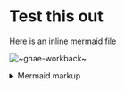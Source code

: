 # Test this out

Here is an inline mermaid file

<!-- generated by mermaid compile action - START -->
![~ghae-workback~](/output/ghae-workback.png)
<details>
  <summary>Mermaid markup</summary>

```mermaid
gantt
    GAHE workback schedule
    dateFormat  YYYY-MM-DD
    section Engineering M2 Workback Schedule (Matt Gibbs)	
    Pre-production M2 Build - service testing on bug bash instance (dev)                    :a1, 2021-06-07, 4d
    Pre-production M2 Build - upgrade testing on dev instances                              :a2, 2021-06-14, 8d
    Pre-production M2 Build - service testing on Staff Ship (prod instance)                 :a2, 2021-06-16, 6d
    Pre-production M2 Build - upgrade testing on commercial and GovCloud prod instances     :a2, 2021-06-17, 5d
    Pre-production M2 Build - testing on Staff Ship (GovCloud instance)                     :a3, 2021-06-21, 7d
    Migrate Octodemo? to AKS                                                                :after a3, 7d
    Production Build on Staff Ship/Computer Club                                            :after a3, 7d
    Microsoft on AKS UAT instance                                                           :after a3, 1d
    Upgrade Microsoft AKS UAT instance                                                      :after a3, 1d
    Evaluate M2 Criteria                                                                    :after a3, 1d
    Migrate Customers to AKS, round 1 (commercial)                                          :after a3, 1d
    Migrate Customers to AKS, round 2 (GovCloud)                                            :after a3, 1d
```

</details>
<!-- generated by mermaid compile action - END -->
